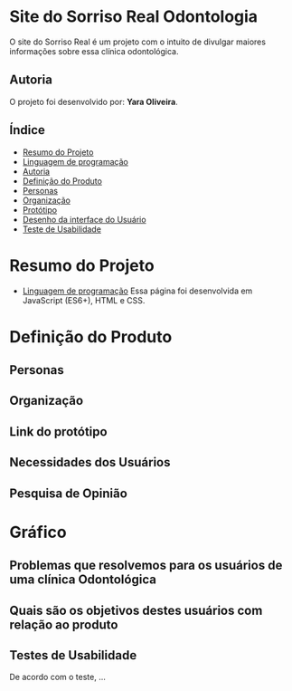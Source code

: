 # Site do Sorriso Real Odontologia
O site do Sorriso Real é um projeto com o intuito de divulgar maiores informações sobre essa clínica odontológica.

## Autoria
O projeto foi desenvolvido por: **Yara Oliveira**.

## Índice

* [Resumo do Projeto](#Resumo-do-Projeto)
* [Linguagem de programação](#Linguagem-de-programação)
* [Autoria](#Autoria)
* [Definição do Produto](#Definição-do-produto)
* [Personas](#Personas)
* [Organização](#Organização)
* [Protótipo](#Protótipo)
* [Desenho da interface do Usuário](#Desenho-da-interface-do-Usuário)
* [Teste de Usabilidade](#Teste-de-usabilidade)

# Resumo do Projeto
 

* [Linguagem de programação](#Linguagem-de-programação)
Essa página foi desenvolvida em JavaScript (ES6+), HTML e CSS.


# Definição do Produto
## Personas


## Organização


## Link do protótipo





## Necessidades dos Usuários


## Pesquisa de Opinião


# Gráfico


## Problemas que resolvemos para os usuários de uma clínica Odontológica


## Quais são os objetivos destes usuários com relação ao produto


## Testes de Usabilidade
De acordo com o teste, ...
